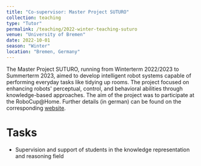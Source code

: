 ```yaml
---
title: "Co-supervisor: Master Project SUTURO"
collection: teaching
type: "Tutor"
permalink: /teaching/2022-winter-teaching-suturo
venue: "University of Bremen"
date: 2022-10-01
season: "Winter"
location: "Bremen, Germany"
---
```


The Master Project SUTURO, running from Winterterm 2022/2023 to Summerterm 2023, aimed to develop intelligent robot systems capable of performing everyday tasks like tidying up rooms. The project focused on enhancing robots' perceptual, control, and behavioral abilities through knowledge-based approaches. The aim of the project was to participate at the RoboCup@Home.
Further details (in german) can be found on the corresponding [website](https://ai.uni-bremen.de/teaching/pr-suturo-ws22).


Tasks
======

- Supervision and support of students in the knowledge representation and reasoning field